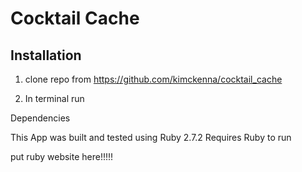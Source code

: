 # Cocktail Cache

## Installation 

1. clone repo from 
https://github.com/kimckenna/cocktail_cache

2. In terminal run 

Dependencies 

This App was built and tested using Ruby 2.7.2
Requires Ruby to run 

put ruby website here!!!!!